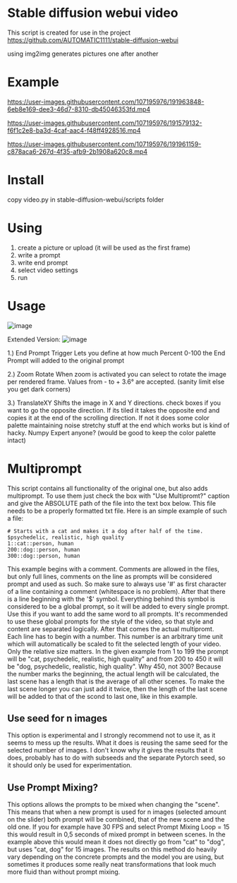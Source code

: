 # Stable diffusion webui video

This script is created for use in the project https://github.com/AUTOMATIC1111/stable-diffusion-webui

using img2img generates pictures one after another 

# Example



https://user-images.githubusercontent.com/107195976/191963848-6eb8e169-dee3-46d7-8310-db45046353fd.mp4


https://user-images.githubusercontent.com/107195976/191579132-f6f1c2e8-ba3d-4caf-aac4-f48ff4928516.mp4


https://user-images.githubusercontent.com/107195976/191961159-c878aca6-267d-4f35-afb9-2b1908a620c8.mp4



# Install
copy video.py in stable-diffusion-webui/scripts folder

# Using
1. create a picture or upload (it will be used as the first frame)
2. write a prompt
3. write end prompt
4. select video settings
5. run

# Usage

![image](https://user-images.githubusercontent.com/107195976/191533315-b09e0e08-ec0c-4a86-a1fc-c451438a4e98.png)

Extended Version:
![image](https://user-images.githubusercontent.com/12010863/195175113-12df7e14-4f96-4737-99c5-873b2278c796.png)

1.) End Prompt Trigger
Lets you define at how much Percent 0-100 the End Prompt will added to the original prompt

2.) Zoom Rotate
When zoom is activated you can select to rotate the image per rendered frame. Values from - to + 3.6° are accepted. (sanity limit else you get dark corners)

3.) TranslateXY
Shifts the image in X and Y directions. check boxes if you want to go the opposite direction.
If its tiled it takes the opposite end and copies it at the end of the scrolling direction.
If not it does some color palette maintaining noise stretchy stuff at the end which works but is kind of hacky. 
Numpy Expert anyone? (would be good to keep the color palette intact)   

# Multiprompt

This script contains all functionality of the original one, but also adds multiprompt. To use them just check the box with "Use Multipromt?" caption and give the ABSOLUTE path of the file into the text box below. This file needs to be a properly formatted txt file. Here is an simple example of such a file:

~~~
# Starts with a cat and makes it a dog after half of the time.
$psychedelic, realistic, high quality
1::cat::person, human
200::dog::person, human
300::dog::person, human
~~~

This example begins with a comment. Comments are allowed in the files, but only full lines, comments on the line as prompts will be considered prompt and used as such. So make sure to always use '#' as first character of a line containing a comment (whitespace is no problem). After that there is a line beginning with the '$' symbol. Everything behind this symbol is considered to be a global prompt, so it will be added to every single prompt. Use this if you want to add the same word to all prompts. It's recommended to use these global prompts for the style of the video, so that style and content are separated logically. After that comes the actual multipromt. Each line has to begin with a number. This number is an arbitrary time unit which will automatically be scaled to fit the selected length of your video. Only the relative size matters. In the given example from 1 to 199 the prompt will be "cat, psychedelic, realistic, high quality" and from 200 to 450 it will be "dog, psychedelic, realistic, high quality". Why 450, not 300? Because the number marks the beginning, the actual length will be calculated, the last scene has a length that is the average of all other scenes. To make the last scene longer you can just add it twice, then the length of the last scene will be added to that of the scond to last one, like in this example.

## Use seed for n images

This option is experimental and I strongly recommend not to use it, as it seems to mess up the results. What it does is reusing the same seed for the selected number of images. I don't know why it gives the results that it does, probably has to do with subseeds and the separate Pytorch seed, so it should only be used for experimentation.

## Use Prompt Mixing?

This options allows the prompts to be mixed when changing the "scene". This means that when a new prompt is used for n images (selected amount on the slider) both prompt will be combined, that of the new scene and the old one. If you for example have 30 FPS and select Prompt Mixing Loop = 15 this would result in 0,5 seconds of mixed prompt in between scenes. In the example above this would mean it does not directly go from "cat" to "dog", but uses "cat, dog" for 15 images. The results on this method do heavily vary depending on the concrete prompts and the model you are using, but sometimes it produces some really neat transformations that look much more fluid than without prompt mixing.


